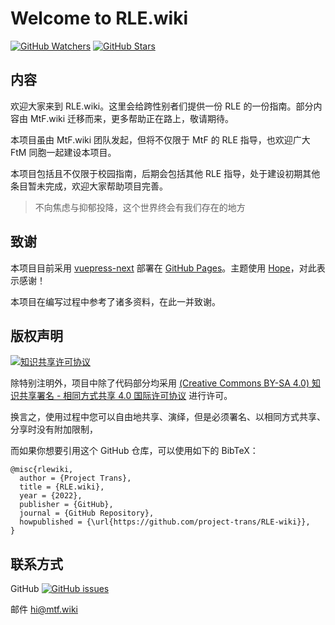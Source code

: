 # Welcome to **RLE.wiki**

[![GitHub Watchers][badge-gh-watch]][repo]
[![GitHub Stars][badge-gh-stars]][repo]

## 内容

欢迎大家来到 RLE.wiki。这里会给跨性别者们提供一份 RLE 的一份指南。部分内容由 MtF.wiki 迁移而来，更多帮助正在路上，敬请期待。

本项目虽由 MtF.wiki 团队发起，但将不仅限于 MtF 的 RLE 指导，也欢迎广大 FtM 同胞一起建设本项目。

本项目包括且不仅限于校园指南，后期会包括其他 RLE 指导，处于建设初期其他条目暂未完成，欢迎大家帮助项目完善。

> 不向焦虑与抑郁投降，这个世界终会有我们存在的地方

## 致谢

本项目目前采用 [vuepress-next][vuepress-url] 部署在 [GitHub Pages][wiki-url]。主题使用 [Hope][hope-url]，对此表示感谢！

本项目在编写过程中参考了诸多资料，在此一并致谢。

## 版权声明

[![知识共享许可协议][cc-img]][cc-url]

除特别注明外，项目中除了代码部分均采用 [(Creative Commons BY-SA 4.0) 知识共享署名 - 相同方式共享 4.0 国际许可协议][cc-url] 进行许可。

换言之，使用过程中您可以自由地共享、演绎，但是必须署名、以相同方式共享、分享时没有附加限制，

而如果你想要引用这个 GitHub 仓库，可以使用如下的 BibTeX：

```plain
@misc{rlewiki,
  author = {Project Trans},
  title = {RLE.wiki},
  year = {2022},
  publisher = {GitHub},
  journal = {GitHub Repository},
  howpublished = {\url{https://github.com/project-trans/RLE-wiki}},
}
```

## 联系方式

GitHub [![GitHub issues][badge-gh-issues]](https://github.com/project-trans/RLE-wiki/issues/new/choose)

邮件 <hi@mtf.wiki>

[badge-gh-issues]: https://img.shields.io/github/issues/project-trans/RLE-wiki?style=flat-square
[badge-gh-stars]: https://img.shields.io/github/stars/project-trans/RLE-wiki.svg?style=flat-square&label=Stars
[badge-gh-watch]: https://img.shields.io/github/watchers/project-trans/RLE-wiki.svg?style=flat-square&label=Watch
[cc-img]: https://i.creativecommons.org/l/by-sa/4.0/88x31.png
[cc-url]: https://creativecommons.org/licenses/by-sa/4.0
[vuepress-url]: https://github.com/vuepress/vuepress-next
[repo]: https://github.com/project-trans/RLE-wiki
[wiki-url]: https://rle.wiki
[hope-url]: https://github.com/vuepress-theme-hope/vuepress-theme-hope
